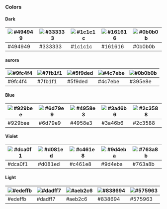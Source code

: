 ### Colors
#### Dark
| ![#494949](https://via.placeholder.com/15/494949/000000?text=+) | ![#333333](https://via.placeholder.com/15/333333/000000?text=+) | ![#1c1c1c](https://via.placeholder.com/15/1c1c1c/000000?text=+) | ![#161616](https://via.placeholder.com/15/161616/000000?text=+) | ![#0b0b0b](https://via.placeholder.com/15/0b0b0b/000000?text=+) |
| ----------- | ----------- | ----------- | ----------- | ----------- |
| #494949 | #333333 | #1c1c1c | #161616 | #0b0b0b |

#### aurora
| ![#9fc4f4](https://via.placeholder.com/15/9fc4f4/000000?text=+) | ![#7fb1f1](https://via.placeholder.com/15/7fb1f1/000000?text=+) | ![#5f9ded](https://via.placeholder.com/15/5f9ded/000000?text=+) | ![#4c7ebe](https://via.placeholder.com/15/4c7ebe/000000?text=+) | ![#0b0b0b](https://via.placeholder.com/15/395e8e/000000?text=+) |
| ----------- | ----------- | ----------- | ----------- | ----------- |
| #9fc4f4 | #7fb1f1 | #5f9ded | #4c7ebe | #395e8e |

#### Blue
| ![#929bee](https://via.placeholder.com/15/929bee/000000?text=+) | ![#6d79e9](https://via.placeholder.com/15/6d79e9/000000?text=+) | ![#4958e3](https://via.placeholder.com/15/4958e3/000000?text=+) | ![#3a46b6](https://via.placeholder.com/15/3a46b6/000000?text=+) | ![#2c3588](https://via.placeholder.com/15/2c3588/000000?text=+) |
| ----------- | ----------- | ----------- | ----------- | ----------- |
| #929bee | #6d79e9 | #4958e3 | #3a46b6 | #2c3588 |

#### Violet
| ![#dca0f1](https://via.placeholder.com/15/dca0f1/000000?text=+) | ![#d081ed](https://via.placeholder.com/15/d081ed/000000?text=+) | ![#c461e8](https://via.placeholder.com/15/c461e8/000000?text=+) | ![#9d4eba](https://via.placeholder.com/15/9d4eba/000000?text=+) | ![#763a8b](https://via.placeholder.com/15/763a8b/000000?text=+) |
| ----------- | ----------- | ----------- | ----------- | ----------- |
| #dca0f1 | #d081ed | #c461e8 | #9d4eba | #763a8b |

#### Light
| ![#edeffb](https://via.placeholder.com/15/EDEFFB/000000?text=+) | ![#dadff7](https://via.placeholder.com/15/dadff7/000000?text=+) | ![#aeb2c6](https://via.placeholder.com/15/aeb2c6/000000?text=+) | ![#838694](https://via.placeholder.com/15/838694/000000?text=+) | ![#575963](https://via.placeholder.com/15/575963/000000?text=+) |
| ----------- | ----------- | ----------- | ----------- | ----------- |
| #edeffb | #dadff7 | #aeb2c6 | #838694 | #575963 |
